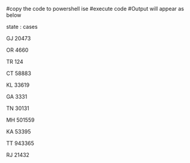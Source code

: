 #copy the code to powershell ise 
#execute code 
#Output will appear as below

state  :  cases 

GJ       20473

OR       4660

TR       124

CT       58883

KL       33619

GA       3331

TN       30131

MH       501559

KA       53395

TT       943365

RJ       21432
